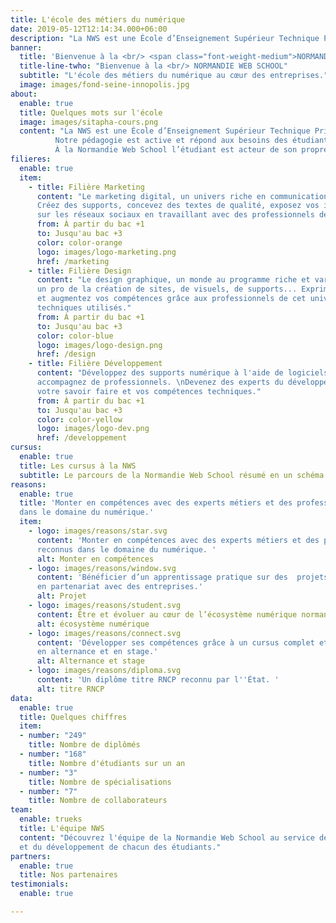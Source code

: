 ```yaml
---
title: L'école des métiers du numérique 
date: 2019-05-12T12:14:34.000+06:00
description: "La NWS est une École d’Enseignement Supérieur Technique Privée qui forme en 3 ou 5 ans aux métiers du numérique (développement web, du web design et du marketing digital...) et amène vers un titre d’état (RNCP)."
banner:
  title: 'Bienvenue à la <br/> <span class="font-weight-medium">NORMANDIE WEB SCHOOL</span>'
  title-line-twho: "Bienvenue à la <br/> NORMANDIE WEB SCHOOL"
  subtitle: "L'école des métiers du numérique au cœur des entreprises."
  image: images/fond-seine-innopolis.jpg
about:
  enable: true
  title: Quelques mots sur l'école
  image: images/sitapha-cours.png
  content: "La NWS est une École d’Enseignement Supérieur Technique Privée qui forme en 3 ou 5 ans aux métiers du numérique (développement web, du web design et du marketing digital...) et amène vers un titre d’état (RNCP).
          Notre pédagogie est active et répond aux besoins des étudiants d’aujourd’hui. Sortir du modèle classique de l’enseignement, casser les codes, éviter l’enseignement descendant et pousser les apprenants à réfléchir, à remettre en question leurs acquis et chercher de nouvelles manières d’agir.
          À la Normandie Web School l’étudiant est acteur de son propre apprentissage et construit ses compétences dans des situations réelles ou proches de la réalité et au plus près des besoins des entreprises. Tel est l’ADN de nos formations."
filieres:
  enable: true
  item:
    - title: Filière Marketing
      content: "Le marketing digital, un univers riche en communication numérique.
      Créez des supports, concevez des textes de qualité, exposez vos idées et des valeurs
      sur les réseaux sociaux en travaillant avec des professionnels des métiers."
      from: À partir du bac +1
      to: Jusqu'au bac +3
      color: color-orange
      logo: images/logo-marketing.png
      href: /marketing
    - title: Filière Design
      content: "Le design graphique, un monde au programme riche et varié afin de devenir
      un pro de la création de sites, de visuels, de supports... Exprimez votre créativité
      et augmentez vos compétences grâce aux professionnels de cet univers et au logiciels
      techniques utilisés."
      from: À partir du bac +1
      to: Jusqu'au bac +3
      color: color-blue
      logo: images/logo-design.png
      href: /design
    - title: Filière Développement
      content: "Développez des supports numérique à l'aide de logiciels techniques et
      accompagnez de professionnels. \nDevenez des experts du développement en exprimant
      votre savoir faire et vos compétences techniques."
      from: À partir du bac +1
      to: Jusqu'au bac +3
      color: color-yellow
      logo: images/logo-dev.png
      href: /developpement
cursus:
  enable: true
  title: Les cursus à la NWS
  subtitle: Le parcours de la Normandie Web School résumé en un schéma.
reasons:
  enable: true
  title: 'Monter en compétences avec des experts métiers et des professionnels reconnus
  dans le domaine du numérique.'
  item:
    - logo: images/reasons/star.svg
      content: 'Monter en compétences avec des experts métiers et des professionnels
      reconnus dans le domaine du numérique. '
      alt: Monter en compétences
    - logo: images/reasons/window.svg
      content: 'Bénéficier d’un apprentissage pratique sur des  projets qui ont du sens
      en partenariat avec des entreprises.'
      alt: Projet
    - logo: images/reasons/student.svg
      content: Être et évoluer au cœur de l’écosystème numérique normand.
      alt: écosystème numérique
    - logo: images/reasons/connect.svg
      content: 'Développer ses compétences grâce à un cursus complet et une mise en pratique
      en alternance et en stage.'
      alt: Alternance et stage
    - logo: images/reasons/diploma.svg
      content: 'Un diplôme titre RNCP reconnu par l''État. '
      alt: titre RNCP
data:
  enable: true 
  title: Quelques chiffres
  item:
  - number: "249"
    title: Nombre de diplômés
  - number: "168"
    title: Nombre d'étudiants sur un an
  - number: "3"
    title: Nombre de spécialisations
  - number: "7"
    title: Nombre de collaborateurs
team:
  enable: trueks
  title: L'équipe NWS
  content: "Découvrez l'équipe de la Normandie Web School au service de la pédagogie
  et du développement de chacun des étudiants."
partners:
  enable: true
  title: Nos partenaires
testimonials:
  enable: true

---
```

